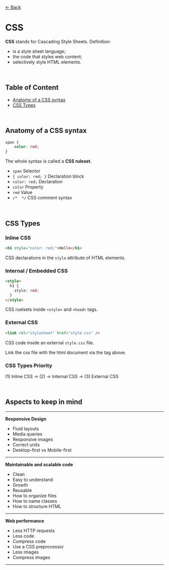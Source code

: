 [&larr; Back](./README.md)

# **CSS**

**CSS** stands for Cascading Style Sheets. Definition:

- is a style sheet language;
- the code that styles web content;
- selectively style HTML elements.

<br>

## **Table of Content**

- [Anatomy of a CSS syntax](#anatomy-of-a-css-syntax)
- [CSS Types](#css-types)

<br>

## **Anatomy of a CSS syntax**

```CSS
span {
    color: red;
}
```

The whole syntax is called a **CSS ruleset**.

- `span` Selector
- `{ color: red; }` Declaration block
- `color: red;` Declaration
- `color` Property
- `red` Value
- `/*  */` CSS comment syntax

<br>

## **CSS Types**

### **Inline CSS**

```html
<h1 style="color: red;">Hello</h1>
```

CSS declarations in the `style` attribute of HTML elements.

### **Internal / Embedded CSS**

```html
<style>
  h1 {
    style: red;
  }
</style>
```

CSS ruelsets inside `<style>` and `<head>` tags.

### **External CSS**

```html
<link rel="stylesheet" href="style.css" />
```

CSS code inside an external `style.css` file.

Link the css file with the html document via the tag above.

### **CSS Types Priority**

(1) Inline CSS -> (2) -> Internal CSS -> (3) External CSS

<br>

## **Aspects to keep in mind**

<hr>

**Responsive Design**

- Fluid layouts
- Media queries
- Responsive images
- Correct units
- Desktop-first vs Mobile-first

<hr>

**Maintainable and scalable code**

- Clean
- Easy to understand
- Growth
- Reusable
- How to organize files
- How to name classes
- How to structure HTML

<hr>

**Web performance**

- Less HTTP requests
- Less code
- Compress code
- Use a CSS preprocessor
- Less images
- Compress images

<hr>
